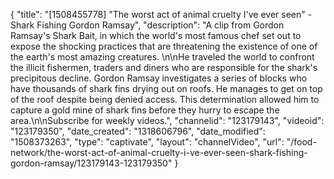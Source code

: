 {
    "title": "[1508455778] \"The worst act of animal cruelty I've ever seen\" - Shark Fishing Gordon Ramsay",
    "description": "A clip from Gordon Ramsay's Shark Bait, in which the world's most famous chef set out to expose the shocking practices that are threatening the existence of one of the earth's most amazing creatures. \n\nHe traveled the world to confront the illicit fishermen, traders and diners who are responsible for the shark's precipitous decline. Gordon Ramsay investigates a series of blocks who have thousands of shark fins drying out on roofs. He manages to get on top of the roof despite being denied access. This determination allowed him to capture a gold mine of shark fins before they hurry to escape the area.\n\nSubscribe for weekly videos.",
    "channelid": "123179143",
    "videoid": "123179350",
    "date_created": "1318606796",
    "date_modified": "1508373263",
    "type": "captivate",
    "layout": "channelVideo",
    "url": "\/food-network\/the-worst-act-of-animal-cruelty-i-ve-ever-seen-shark-fishing-gordon-ramsay\/123179143-123179350"
}